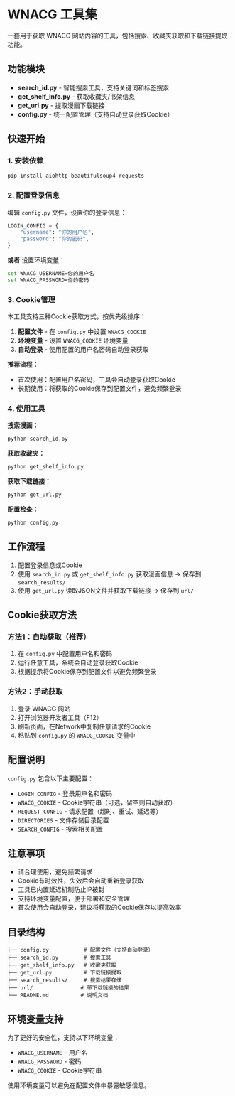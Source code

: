 # WNACG 工具集

一套用于获取 WNACG 网站内容的工具，包括搜索、收藏夹获取和下载链接提取功能。

## 功能模块

- **search_id.py** - 智能搜索工具，支持关键词和标签搜索
- **get_shelf_info.py** - 获取收藏夹/书架信息
- **get_url.py** - 提取漫画下载链接
- **config.py** - 统一配置管理（支持自动登录获取Cookie）

## 快速开始

### 1. 安装依赖

```bash
pip install aiohttp beautifulsoup4 requests
```

### 2. 配置登录信息

编辑 `config.py` 文件，设置你的登录信息：

```python
LOGIN_CONFIG = {
    "username": "你的用户名",  
    "password": "你的密码",
}
```

**或者** 设置环境变量：

```bash
set WNACG_USERNAME=你的用户名
set WNACG_PASSWORD=你的密码
```

### 3. Cookie管理

本工具支持三种Cookie获取方式，按优先级排序：

1. **配置文件** - 在 `config.py` 中设置 `WNACG_COOKIE`
2. **环境变量** - 设置 `WNACG_COOKIE` 环境变量  
3. **自动登录** - 使用配置的用户名密码自动登录获取

**推荐流程：**
- 首次使用：配置用户名密码，工具会自动登录获取Cookie
- 长期使用：将获取的Cookie保存到配置文件，避免频繁登录

### 4. 使用工具

**搜索漫画：**

```bash
python search_id.py
```

**获取收藏夹：**

```bash
python get_shelf_info.py
```

**获取下载链接：**

```bash
python get_url.py
```

**配置检查：**

```bash
python config.py
```

## 工作流程

1. 配置登录信息或Cookie
2. 使用 `search_id.py` 或 `get_shelf_info.py` 获取漫画信息 → 保存到 `search_results/`
3. 使用 `get_url.py` 读取JSON文件并获取下载链接 → 保存到 `url/`

## Cookie获取方法

### 方法1：自动获取（推荐）
1. 在 `config.py` 中配置用户名和密码
2. 运行任意工具，系统会自动登录获取Cookie
3. 根据提示将Cookie保存到配置文件以避免频繁登录

### 方法2：手动获取
1. 登录 WNACG 网站
2. 打开浏览器开发者工具（F12）
3. 刷新页面，在Network中复制任意请求的Cookie
4. 粘贴到 `config.py` 的 `WNACG_COOKIE` 变量中


## 配置说明

`config.py` 包含以下主要配置：

- `LOGIN_CONFIG` - 登录用户名和密码
- `WNACG_COOKIE` - Cookie字符串（可选，留空则自动获取）
- `REQUEST_CONFIG` - 请求配置（超时、重试、延迟等）
- `DIRECTORIES` - 文件存储目录配置
- `SEARCH_CONFIG` - 搜索相关配置

## 注意事项

- 请合理使用，避免频繁请求
- Cookie有时效性，失效后会自动重新登录获取
- 工具已内置延迟机制防止IP被封
- 支持环境变量配置，便于部署和安全管理
- 首次使用会自动登录，建议将获取的Cookie保存以提高效率

## 目录结构

```
├── config.py           # 配置文件（支持自动登录）
├── search_id.py        # 搜索工具
├── get_shelf_info.py   # 收藏夹获取
├── get_url.py          # 下载链接提取
├── search_results/     # 搜索结果存储
├── url/               # 带下载链接的结果
└── README.md          # 说明文档
```

## 环境变量支持

为了更好的安全性，支持以下环境变量：

- `WNACG_USERNAME` - 用户名
- `WNACG_PASSWORD` - 密码  
- `WNACG_COOKIE` - Cookie字符串

使用环境变量可以避免在配置文件中暴露敏感信息。
